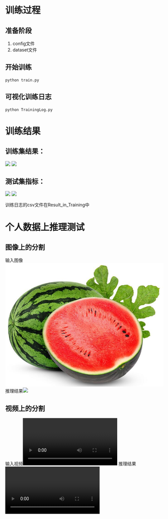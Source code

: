 # 训练过程
## 准备阶段
1. config文件[](./pspnet-Watermelon_20230618.py)
2. dataset文件[](./WatermenlonDataset.py)

## 开始训练
`python train.py`

## 可视化训练日志
`python TrainingLog.py`

# 训练结果
## 训练集结果：
![](./Result_in_Training/训练集损失函数.png)
![](./Result_in_Training/训练集准确率.png)
## 测试集指标：
![](./Result_in_Training/val_results.jpg)
![](./Result_in_Training/测试集分类评估指标.jpg)

训练日志的csv文件在Result_in_Training中

# 个人数据上推理测试
## 图像上的分割
输入图像![](./TestDataSet/watermelon.jpg)
推理结果![](./TestDataResults/watermelon.jpg)
## 视频上的分割
输入视频![](./TestDataSet/watermelon.mp4)
推理结果![](./TestDataResults/watermelon_out.mp4)